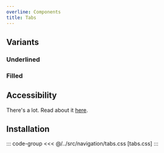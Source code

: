 ```yaml
---
overline: Components
title: Tabs
---
```


<script setup>
	import Example from "../../.vitepress/theme/app/components/Example.vue"
	import Baseline from "../../.vitepress/theme/app/components/Baseline.vue"
	import Alert from "../../.vitepress/theme/app/components/Alert.vue";
</script>

## Variants

### Underlined

<Example>
<template #example>
<nav class="tabs underlined">
<div role="tablist">
	<button id="tab-1" role="tab" aria-selected="true" tabindex="-1" aria-controls="tabpanel-1">Tab 1</button>
	<button id="tab-2" role="tab" aria-selected="false" tabindex="-1" aria-controls="tabpanel-2">Tab 2</button>
	<button id="tab-3" role="tab" aria-selected="false" tabindex="-1" aria-controls="tabpanel-3">Tab 3</button>
</div>

<div role="tabpanel" id="tabpanel-1" aria-labelledby="tab-1" tabindex="0">
	panel 1
</div>
<div role="tabpanel" id="tabpanel-2" aria-labelledby="tab-2" tabindex="0">
 panel 2
</div>
<div role="tabpanel" id="tabpanel-3" aria-labelledby="tab-3" tabindex="0">
 panel 3
</div>
</nav>
</template>
<template #code>

</template>
</Example>

### Filled

<Example>
<template #example>
<nav class="tabs filled">
<div role="tablist">
	<button id="tab-1" role="tab" aria-selected="true" tabindex="-1" aria-controls="tabpanel-1">Tab 1</button>
	<button id="tab-2" role="tab" aria-selected="false" tabindex="-1" aria-controls="tabpanel-2">Tab 2</button>
	<button id="tab-3" role="tab" aria-selected="false" tabindex="-1" aria-controls="tabpanel-3">Tab 3</button>
</div>

<div role="tabpanel" id="tabpanel-1" aria-labelledby="tab-1" tabindex="0">
	panel 1
</div>
<div role="tabpanel" id="tabpanel-2" aria-labelledby="tab-2" tabindex="0">
 panel 2
</div>
<div role="tabpanel" id="tabpanel-3" aria-labelledby="tab-3" tabindex="0">
 panel 3
</div>
</nav>
</template>
<template #code>

</template>
</Example>

## Accessibility

There's a lot. Read about it [here](https://www.w3.org/WAI/ARIA/apg/patterns/tabs/examples/tabs-automatic/#accessibilityfeatures).

## Installation

::: code-group
<<< @/../src/navigation/tabs.css [tabs.css]
:::
